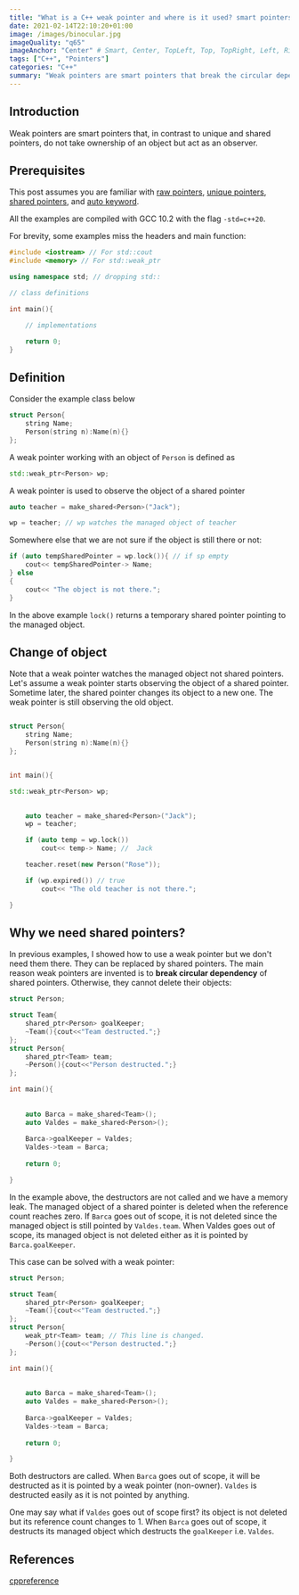 ```yaml
---
title: "What is a C++ weak pointer and where is it used? smart pointers part III"
date: 2021-02-14T22:10:20+01:00
image: /images/binocular.jpg
imageQuality: "q65"
imageAnchor: "Center" # Smart, Center, TopLeft, Top, TopRight, Left, Right, BottomLeft, Bottom, BottomRight.
tags: ["C++", "Pointers"]
categories: "C++" 
summary: "Weak pointers are smart pointers that break the circular dependency of shared pointers. Here, I explain them with examples."
---
```


## Introduction

Weak pointers are smart pointers that, in contrast to unique and shared pointers, do not take ownership of an object but act as an observer. 


## Prerequisites

This post assumes you are familiar with [raw pointers](https://iamsorush.com/posts/how-use-cpp-raw-pointer/), [unique pointers](https://iamsorush.com/posts/unique-pointers-cpp/), [shared pointers](https://iamsorush.com/posts/shared-pointer-cpp/), and [auto keyword](https://iamsorush.com/posts/auto-cpp/). 

All the examples are compiled with GCC 10.2 with the flag `-std=c++20`.

For brevity, some examples miss the headers and main function:

```cpp
#include <iostream> // For std::cout
#include <memory> // For std::weak_ptr

using namespace std; // dropping std::

// class definitions

int main(){

    // implementations

    return 0;
}
```

## Definition

Consider the example class below 

```cpp
struct Person{
    string Name;
    Person(string n):Name(n){}
};
```

A weak pointer working with an object of `Person` is defined as

```cpp
std::weak_ptr<Person> wp;
```

A weak pointer is used to observe the object of a shared pointer


```cpp
auto teacher = make_shared<Person>("Jack");

wp = teacher; // wp watches the managed object of teacher
```

Somewhere else that we are not sure if the object is still there or not:

``` cpp
if (auto tempSharedPointer = wp.lock()){ // if sp empty
    cout<< tempSharedPointer-> Name;
} else
{
    cout<< "The object is not there.";
}
```

In the above example `lock()` returns a temporary shared pointer pointing to the managed object.


## Change of object

Note that a weak pointer watches the managed object not shared pointers. Let's assume a weak pointer starts observing the object of a shared pointer. Sometime later, the shared pointer changes its object to a new one. The weak pointer is still observing the old object.

```cpp

struct Person{
    string Name;
    Person(string n):Name(n){}
};


int main(){

std::weak_ptr<Person> wp;

  
    auto teacher = make_shared<Person>("Jack");
    wp = teacher;

    if (auto temp = wp.lock())
        cout<< temp-> Name; //  Jack

    teacher.reset(new Person("Rose"));

    if (wp.expired()) // true
        cout<< "The old teacher is not there."; 

}
```

## Why we need shared pointers?


In previous examples, I showed how to use a weak pointer but we don't need them there. They can be replaced by shared pointers. The main reason weak pointers are invented is to **break circular dependency** of shared pointers. Otherwise, they cannot delete their objects:

```cpp
struct Person;

struct Team{
    shared_ptr<Person> goalKeeper;
    ~Team(){cout<<"Team destructed.";}
};
struct Person{
    shared_ptr<Team> team;
    ~Person(){cout<<"Person destructed.";}
};

int main(){
    
    
    auto Barca = make_shared<Team>();
    auto Valdes = make_shared<Person>();
    
    Barca->goalKeeper = Valdes;
    Valdes->team = Barca;
    
    return 0;

}

```

In the example above, the destructors are not called and we have a memory leak. The managed object of a shared pointer is deleted when the reference count reaches zero. If `Barca` goes out of scope, it is not deleted since the managed object is still pointed by `Valdes.team`. When Valdes goes out of scope, its managed object is not deleted either as it is pointed by `Barca.goalKeeper`. 


This case can be solved with a weak pointer:

```cpp
struct Person;

struct Team{
    shared_ptr<Person> goalKeeper;
    ~Team(){cout<<"Team destructed.";}
};
struct Person{
    weak_ptr<Team> team; // This line is changed.
    ~Person(){cout<<"Person destructed.";}
};

int main(){
    
    
    auto Barca = make_shared<Team>();
    auto Valdes = make_shared<Person>();
    
    Barca->goalKeeper = Valdes;
    Valdes->team = Barca;
    
    return 0;

}

```

Both destructors are called. When `Barca` goes out of scope, it will be destructed as it is pointed by a weak pointer (non-owner). `Valdes` is destructed easily as it is not pointed by anything.

One may say what if `Valdes` goes out of scope first? its object is not deleted but its reference count changes to 1. When `Barca` goes out of scope, it destructs its managed object which destructs the `goalKeeper` i.e. `Valdes`. 

## References

[cppreference](https://en.cppreference.com/w/cpp/memory/weak_ptr)